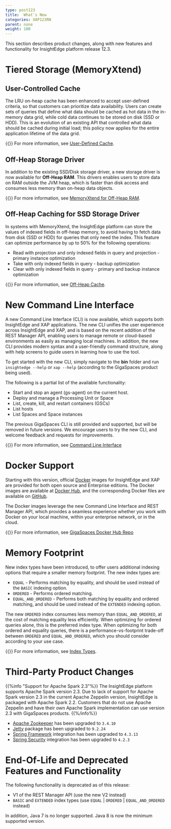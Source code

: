 ```yaml
---
type: post123
title:  What's New
categories: XAP123RN
parent: none
weight: 100
---
```


This section describes product changes, along with new features and functionality for InsightEdge platform release 12.3.

# Tiered Storage (MemoryXtend)

## User-Controlled Cache

The LRU on-heap cache has been enhanced to accept user-defined criteria, so that customers can prioritize data availability. Users can create sets of queries that define what data should be cached as hot data in the in-memory data grid, while cold data continues to be stored on disk (SSD or HDD). This is an evolution of an existing API that controlled what data should be cached during initial load; this policy now applies for the entire application lifetime of the data grid.

{{<infosign>}} For more information, see [User-Defined Cache](../admin/memoryxtend-overview.html#user-defined-cache).

## Off-Heap Storage Driver

In addition to the existing SSD/Disk storage driver, a new storage driver is now available for **Off-Heap RAM**. This drivers enables users to store data on RAM outside the JVM heap, which is faster than disk access and consumes less memory than on-heap data objects.

{{<infosign>}} For more information, see [MemoryXtend for Off-Heap RAM](../admin/memoryxtend-ohr.html).


## Off-Heap Caching for SSD Storage Driver

In systems with MemoryXtend, the InsightEdge platform can store the values of indexed fields in off-heap memory, to avoid having to fetch data from disk (SSD or HDD) for queries that only need the index. This feature can optimize performance by up to 50% for the following operations:

- Read with projection and only indexed fields in query and projection - primary instance optimization
- Take with only indexed fields in query - backup optimization
- Clear with only indexed fields in query - primary and backup instance optimization

{{<infosign>}} For more information, see [Off-Heap Cache](../admin/memoryxtend-rocksdb-ssd.html#off-heap-cache).

# New Command Line Interface

A new Command Line Interface (CLI) is now available, which supports both InsightEdge and XAP applications. The new CLI unifies the user experience across InsightEdge and XAP, and is based on the recent addition of the REST Manager API, enabling users to manage remote or cloud-based environments as easily as managing local machines. In addition, the new CLI provides modern syntax and a user-friendly command structure, along with help screens to guide users in learning how to use the tool.

To get started with the new CLI, simply navigate to the **bin** folder and run `insightedge --help` or `xap --help` (according to the GigaSpaces product being used).

The following is a partial list of the available functionality:

- Start and stop an agent (gs-agent) on the current host.
- Deploy and manage a Processing Unit or Space
- List, create, kill, and restart containers (GSCs)
- List hosts
- List Spaces and Space instances

The previous GigaSpaces CLI is still provided and supported, but will be removed in future versions. We encourage users to try the new CLI, and welcome feedback and requests for improvements.

{{<infosign>}} For more information, see [Command Line Interface](../admin/tools-cli.html)

# Docker Support

Starting with this version, official [Docker](https://www.docker.com) images for InsightEdge and XAP are provided for both open source and Enterprise editions. The Docker images are available at [Docker Hub](https://hub.docker.com/r/gigaspaces/), and the corresponding Docker files are available on [GitHub](https://github.com/gigaspaces/docker).

The Docker images leverage the new Command Line Interface and REST Manager API, which provides a seamless experience whether you work with Docker on your local machine, within your enterprise network, or in the cloud.

{{<infosign>}} For more information, see [GigaSpaces Docker Hub Repo](https://hub.docker.com/r/gigaspaces/)

# Memory Footprint

New index types have been introduced, to offer users additional indexing options that require a smaller memory footprint. The new index types are:

- `EQUAL` - Performs matching by equality, and should be used instead of the `BASIC` indexing option.
- `ORDERED` - Performs ordered matching.
- `EQUAL_AND_ORDERED` - Performs both matching by equality and ordered matching, and should be used instead of the `EXTENDED` indexing option.

The new `ORDERED` index consumes less memory than `EQUAL_AND_ORDERED`, at the cost of matching equality less efficiently. When optimizing for ordered queries alone, this is the preferred index type. When optimizing for both ordered and equality queries, there is a performance-vs-footprint trade-off between `ORDERED` and `EQUAL_AND_ORDERED`, which you should consider according to your use case.

{{<infosign>}} For more information, see [Index Types](../dev-java/indexing.html#index-types).

# Third-Party Product Changes

{{%info "Support for Apache Spark 2.3"%}}
The InsightEdge platform supports Apache Spark version 2.3. Due to lack of support for Apache Spark version 2.3 in the current Apache Zeppelin version, InsightEdge is packaged with Apache Spark 2.2. Customers that do not use Apache Zeppelin and have their own Apache Spark implementation can use version 2.3 with GigaSpaces products.
{{%/info%}}

* [Apache Zookeeper](https://zookeeper.apache.org/) has been upgraded to `3.4.10`
* [Jetty](http://www.eclipse.org/jetty/) package has been upgraded to `9.2.24`
* [Spring Framework](https://projects.spring.io/spring-framework/) integration has been upgraded to `4.3.13`
* [Spring Security](http://projects.spring.io/spring-security/) integration has been upgraded to `4.2.3`

# End-Of-Life and Deprecated Features and Functionality

The following functionality is deprecated as of this release:

- V1 of the REST Manager API (use the new V2 instead)
- `BASIC` and `EXTENDED` index types (use `EQUAL` | `ORDERED` | `EQUAL_AND_ORDERED` instead)

In addition, Java 7 is no longer supported. Java 8 is now the minimum supported version.